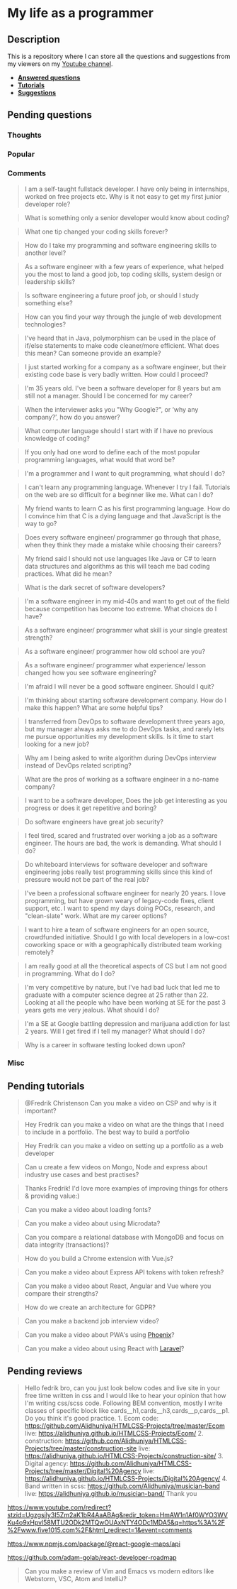 # My life as a programmer

## Description

This is a repository where I can store all the 
questions and suggestions from my viewers on my [Youtube channel](https://www.youtube.com/user/Fidde12345).

* **[Answered questions](https://www.youtube.com/playlist?list=PLBAZWBMYeVYjXogYQDd1rwVI0c5YoioqU)**
* **[Tutorials](./tutorials.md)**
* **[Suggestions](./suggestions.md)**

## Pending questions

### Thoughts

### Popular

### Comments

> I am a self-taught fullstack developer. I have only being in internships, worked on free projects etc. Why is it not easy to get my first junior developer role?

> What is something only a senior developer would know about coding?

> What one tip changed your coding skills forever?

> How do I take my programming and software engineering skills to another level?

> As a software engineer with a few years of experience, what helped you the most to land a good job, top coding skills, system design or leadership skills?

> Is software engineering a future proof job, or should I study something else?

> How can you find your way through the jungle of web development technologies?

> I've heard that in Java, polymorphism can be used in the place of if/else statements to make code cleaner/more efficient. What does this mean? Can someone provide an example?

> I just started working for a company as a software engineer, but their existing code base is very badly written. How could I proceed?

> I'm 35 years old. I've been a software developer for 8 years but am still not a manager. Should I be concerned for my career?

> When the interviewer asks you "Why Google?", or ‘why any company?’, how do you answer?

> What computer language should I start with if I have no previous knowledge of coding?

> If you only had one word to define each of the most popular programming languages, what would that word be?

> I'm a programmer and I want to quit programming, what should I do?

> I can't learn any programming language. Whenever I try I fail. Tutorials on the web are so difficult for a beginner like me. What can I do?

> My friend wants to learn C as his first programming language. How do I convince him that C is a dying language and that JavaScript is the way to go?

> Does every software engineer/ programmer go through that phase, when they think they made a mistake while choosing their careers?

> My friend said I should not use languages like Java or C# to learn data structures and algorithms as this will teach me bad coding practices. What did he mean?

> What is the dark secret of software developers?

> I'm a software engineer in my mid-40s and want to get out of the field because competition has become too extreme. What choices do I have?

> As a software engineer/ programmer what skill is your single greatest strength?

> As a software engineer/ programmer how old school are you?

> As a software engineer/ programmer what experience/ lesson changed how you see software engineering?

> I'm afraid I will never be a good software engineer.  Should I quit?

> I'm thinking about starting software development company. How do I make this happen? What are some helpful tips?

> I transferred from DevOps to software development three years ago, but my manager always asks me to do DevOps tasks, and rarely lets me pursue opportunities my development skills. Is it time to start looking for a new job?

> Why am I being asked to write algorithm during DevOps interview instead of DevOps related scripting?

> What are the pros of working as a software engineer in a no-name company?

> I want to be a software developer, Does the job get interesting as you progress or does it get repetitive and boring?

> Do software engineers have great job security?

> I feel tired, scared and frustrated over working a job as a software engineer. The hours are bad, the work is demanding. What should I do?

> Do whiteboard interviews for software developer and software engineering jobs really test programming skills since this kind of pressure would not be part of the real job?

> I've been a professional software engineer for nearly 20 years. I love programming, but have grown weary of legacy-code fixes, client support, etc. I want to spend my days doing POCs, research, and "clean-slate" work. What are my career options?

> I want to hire a team of software engineers for an open source, crowdfunded initiative. Should I go with local developers in a low-cost coworking space or with a geographically distributed team working remotely?

> I am really good at all the theoretical aspects of CS but I am not good in programming. What do I do?

> I'm very competitive by nature, but I've had bad luck that led me to graduate with a computer science degree at 25 rather than 22. Looking at all the people who have been working at SE for the past 3 years gets me very jealous. What should I do?

> I'm a SE at Google battling depression and marijuana addiction for last 2 years. Will I get fired if I tell my manager? What should I do?

> Why is a career in software testing looked down upon?

### Misc

## Pending tutorials

> @Fredrik Christenson Can you make a video on CSP and why is it important?

> Hey Fredrik can you make a video on what are the things that I need to include in a portfolio. The best way to build a portfolio

> Hey Fredrik can you make a video on setting up a portfolio as a web developer

> Can u create a few videos on Mongo, Node and express about industry use cases and best practises?

> Thanks Fredrik! I'd love more examples of improving things for others & providing value:)

> Can you make a video about loading fonts?

> Can you make a video about using Microdata?

> Can you compare a relational database with MongoDB and focus on data integrity (transactions)?

> How do you build a Chrome extension with Vue.js?

> Can you make a video about Express API tokens with token refresh?

> Can you make a video about React, Angular and Vue where you compare their strengths?

> How do we create an architecture for GDPR?

> Can you make a backend job interview video?

> Can you make a video about PWA's using [Phoenix](http://phoenixframework.org)?

> Can you make a video about using React with [Laravel](https://laravel.com/)?

## Pending reviews

> Hello fedrik bro, can you just look below codes and live site in your free time written in css  and I would like to hear your opinion that how I'm writing css/scss code. Following BEM convention, mostly I write classes of specific block like cards__h1,cards__h3,cards__p,cards__p1. Do you think it's good practice. 1. Ecom code: https://github.com/Alidhuniya/HTMLCSS-Projects/tree/master/Ecom live: https://alidhuniya.github.io/HTMLCSS-Projects/Ecom/ 2. construction: https://github.com/Alidhuniya/HTMLCSS-Projects/tree/master/construction-site live:  https://alidhuniya.github.io/HTMLCSS-Projects/construction-site/ 3. Digital agency: https://github.com/Alidhuniya/HTMLCSS-Projects/tree/master/Digital%20Agency live:  https://alidhuniya.github.io/HTMLCSS-Projects/Digital%20Agency/ 4. Band written in scss:  https://github.com/Alidhuniya/musician-band live:  https://alidhuniya.github.io/musician-band/ Thank you

https://www.youtube.com/redirect?stzid=Ugzgsily3I5Zm2aK1bR4AaABAg&redir_token=HmAW1n1Af0WYO3WVKu4o9xHpvl58MTU2ODk2MTQwOUAxNTY4ODc1MDA5&q=https%3A%2F%2Fwww.five1015.com%2F&html_redirect=1&event=comments

https://www.npmjs.com/package/@react-google-maps/api

https://github.com/adam-golab/react-developer-roadmap

> Can you make a review of Vim and Emacs vs modern editors like Webstorm, VSC, Atom and IntelliJ?
